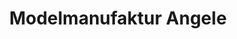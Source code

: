 ---
title: "Modelmanufaktur Angele"
url: /bad-wurzach/modelmanufaktur-angele/
shop: Haushaltsartikel
---
